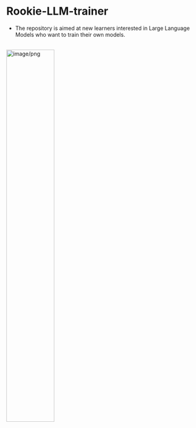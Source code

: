 # Rookie-LLM-trainer
- The repository is aimed at new learners interested in Large Language Models who want to train their own models.
<br>
<img src="https://github.com/JosephLi0419/Rookie-LLM-trainer/assets/89914044/7bea6db9-0a55-4bbd-976b-4479ddc45079" alt="image/png" style="width:50%; height:auto;">


